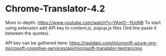 # Chrome-Translator-4.2
More in-depth: https://www.youtube.com/watch?v=YAmO--fUoN8
To start using extension add API key to content.js, popup.js files (3rd line paste it between the quotes).

API key can be gathered here:
https://rapidapi.com/microsoft-azure-org-microsoft-cognitive-services/api/microsoft-translator-text/pricing
